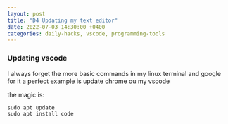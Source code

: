 ```yaml
---
layout: post
title: "D4 Updating my text editor"
date: 2022-07-03 14:30:00 +0400
categories: daily-hacks, vscode, programming-tools
---
```


### Updating vscode

I always forget the more basic commands in my linux terminal and google for it a perfect example is update chrome ou my vscode

the magic is:

```
sudo apt update 
sudo apt install code
```


